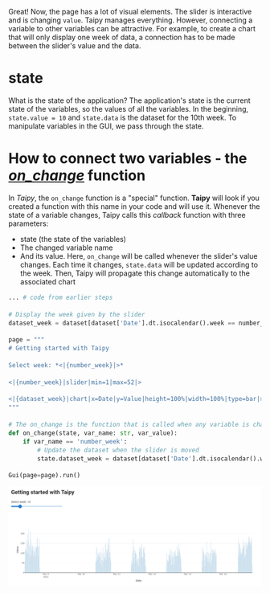 Great! Now, the page has a lot of visual elements. The slider is interactive and is changing `value`. Taipy manages everything. However, connecting a variable to other variables can be attractive. For example, to create a chart that will only display one week of data, a connection has to be made between the slider's value and the data.

# state

What is the state of the application? The application's state is the current state of the variables, so the values of all the variables. In the beginning, `state.value = 10` and `state.data` is the dataset for the 10th week. To manipulate variables in the GUI, we pass through the state.

# How to connect two variables - the *[on_change](https://didactic-broccoli-7da2dfd5.pages.github.io/manuals/gui/callbacks/)* function

In *Taipy*, the `on_change` function is a "special" function. **Taipy** will look if you created a function with this name in your code and will use it. Whenever the state of a variable changes, Taipy calls this *callback* function with three parameters:
- state (the state of the variables)
- The changed variable name
- And its value.
Here, `on_change` will be called whenever the slider's value changes. Each time it changes, `state.data` will be updated according to the week. Then, Taipy will propagate this change automatically to the associated chart

```python
... # code from earlier steps

# Display the week given by the slider
dataset_week = dataset[dataset['Date'].dt.isocalendar().week == number_week]

page = """
# Getting started with Taipy

Select week: *<|{number_week}|>*

<|{number_week}|slider|min=1|max=52|>

<|{dataset_week}|chart|x=Date|y=Value|height=100%|width=100%|type=bar|>
"""

# The on_change is the function that is called when any variable is changed
def on_change(state, var_name: str, var_value):
    if var_name == 'number_week':
        # Update the dataset when the slider is moved
        state.dataset_week = dataset[dataset['Date'].dt.isocalendar().week == var_value]

Gui(page=page).run()
```
<img src="/steps/images/step_2_result.png" />